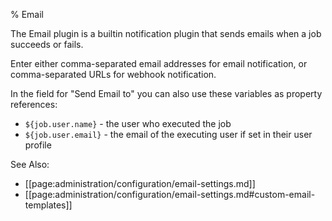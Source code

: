 % Email

The Email plugin is a builtin notification plugin that sends emails when a job succeeds or fails.

Enter either comma-separated email addresses for email notification, or comma-separated URLs for webhook notification.

In the field for "Send Email to" you can also use these variables as property references:

* `${job.user.name}` - the user who executed the job
* `${job.user.email}` - the email of the executing user if set in their user profile

See Also:

* [[page:administration/configuration/email-settings.md]]
* [[page:administration/configuration/email-settings.md#custom-email-templates]]
